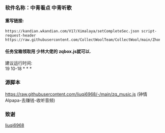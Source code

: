 ### 软件名称：中青看点  中青听歌  

#### 重写链接:  
```
https://kandian.wkandian.com/V17/Ximalaya/setCompleteSec.json script-request-header https://raw.githubusercontent.com/CollectWoolTeam/CollectWool/main/ZhongQingKanDian/zq_music.js`  
```
#### 任务宝箱领取用 少林大佬的  zqbox.js就可以.  
建议运行时间:  
19 10-18 * * *

### 源脚本
 https://raw.githubusercontent.com/liuqi6968/-/main/zq_music.js (钟情AIpapa-去赚钱-收听音频)
### 致谢
[liuqi6968](https://github.com/liuqi6968)
